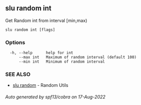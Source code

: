 ## slu random int

Get Random int from interval [min,max)

```
slu random int [flags]
```

### Options

```
  -h, --help      help for int
      --max int   Maximum of random interval (default 100)
      --min int   Minimum of random interval
```

### SEE ALSO

* [slu random](slu_random.md)	 - Random Utils

###### Auto generated by spf13/cobra on 17-Aug-2022
